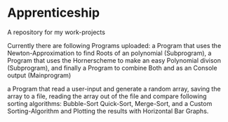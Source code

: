 # Apprenticeship
A repository for my work-projects

Currently there are following Programs uploaded:
a Program that uses the Newton-Approximation to find Roots of an polynomial (Subprogram),
a Program that uses the Hornerscheme to make an easy Polynomial divison (Subprogram),
and finally a Program to combine Both and as an Console output (Mainprogram)

a Program that read a user-input and generate a random array, saving the array to a file, reading the array 
out of the file and compare following sorting algorithms: Bubble-Sort
                                                          Quick-Sort,
                                                          Merge-Sort,
                                                          and a Custom Sorting-Algorithm
and Plotting the results with Horizontal Bar Graphs.
